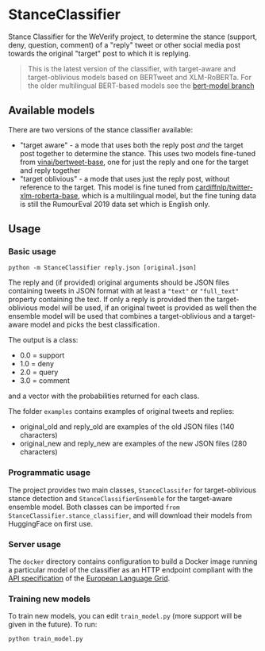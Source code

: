 # StanceClassifier
Stance Classifier for the WeVerify project, to determine the stance (support, deny, question, comment) of a "reply" tweet or other social media post towards the original "target" post to which it is replying.

> This is the latest version of the classifier, with target-aware and target-oblivious models based on BERTweet and XLM-RoBERTa.  For the older multilingual BERT-based models see the [bert-model branch](https://github.com/GateNLP/StanceClassifier/tree/bert-model)

## Available models

There are two versions of the stance classifier available:

- "target aware" - a mode that uses both the reply post _and_ the target post together to determine the stance.  This uses two models fine-tuned from [vinai/bertweet-base](https://huggingface.co/vinai/bertweet-base), one for just the reply and one for the target and reply together
- "target oblivious" - a mode that uses just the reply post, without reference to the target.  This model is fine tuned from [cardiffnlp/twitter-xlm-roberta-base](https://huggingface.co/cardiffnlp/twitter-xlm-roberta-base), which is a multilingual model, but the fine tuning data is still the RumourEval 2019 data set which is English only.

## Usage

### Basic usage
```
python -m StanceClassifier reply.json [original.json]
```

The reply and (if provided) original arguments should be JSON files containing tweets in JSON format with at least a `"text"` or `"full_text"` property containing the text.  If only a reply is provided then the target-oblivious model will be used, if an original tweet is provided as well then the ensemble model will be used that combines a target-oblivious and a target-aware model and picks the best classification.

The output is a class:
 - 0.0 = support
 - 1.0 = deny
 - 2.0 = query
 - 3.0 = comment

and a vector with the probabilities returned for each class.

The folder `examples` contains examples of original tweets and replies:
 - original_old and reply_old are examples of the old JSON files (140 characters)
 - original_new and reply_new are examples of the new JSON files (280 characters)

### Programmatic usage

The project provides two main classes, `StanceClassifer` for target-oblivious stance detection and `StanceClassifierEnsemble` for the target-aware ensemble model.  Both classes can be imported `from StanceClassifier.stance_classifier`, and will download their models from HuggingFace on first use.

### Server usage

The `docker` directory contains configuration to build a Docker image running a particular model of the classifier as an HTTP endpoint compliant with the [API specification](https://european-language-grid.readthedocs.io/en/release1.1.2/all/A2_API/LTInternalAPI.html) of the [European Language Grid](https://www.european-language-grid.eu).

### Training new models
To train new models, you can edit `train_model.py` (more support will be given in the future). To run:
```
python train_model.py
```
